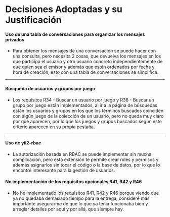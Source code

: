 Decisiones Adoptadas y su Justificación
=======================================

#### Uso de una tabla de conversaciones para organizar los mensajes privados
-   Para obtener los mensajes de una conversación se puede hacer con una
consulta, pero necesita 2 cosas, que devuelva los mensajes en los que participa
el usuario y otro usuario concreto independientemente de que quien sea el emisor
y además que estén ordenados por fecha y hora de creación, esto con una tabla de
conversaciones se simplifica.
___

#### Búsqueda de usuarios y grupos por juego
-   Los requisitos R34 - Buscar un usuario por juego y R36 - Buscar un grupo por
juego están implementados, al ir a la página de búsquedas están los usuarios y
grupos en los que los términos buscados coinciden con algún juego de la
colección de un usuario, pero no queda muy claro por qué aparecen, por lo que
los juegos y grupos buscados según este criterio aparecen en su propia pestaña.
___

#### Uso de yii2-rbac
-   La autorización basada en RBAC se puede implementar sin mucha complicación,
pero esta extensión te permite crear roles y permisos y además asignarlos sin
tocar el código o la base de datos, por lo que lo encontré interesante para la
gestión de usuarios.


#### No implementación de los requisitos opcionales R41, R42 y R46
-   No he implementado los requisitos R41, R42 y R46 porque viendo que ya no
quedaba demasiado tiempo para la entrega, consideré más importante asegurarme
de que lo que ya tenía funcionaba bien y arreglar detalles por aquí y por allá,
que siempre hay.
